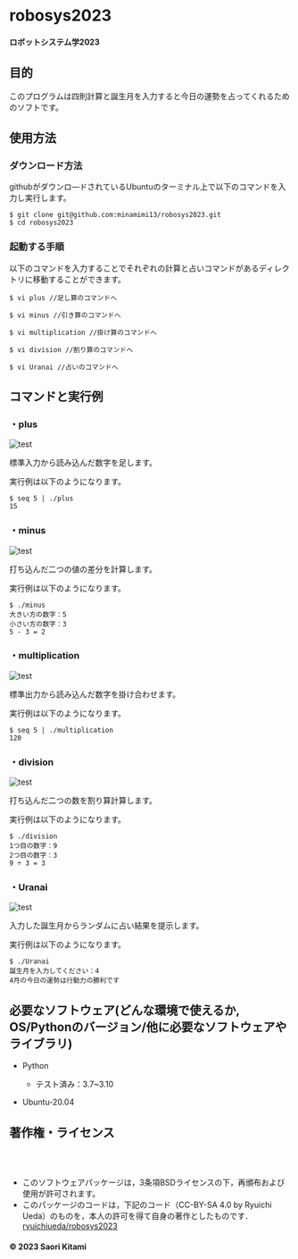 # robosys2023
#### ロボットシステム学2023

## 目的
このプログラムは四則計算と誕生月を入力すると今日の運勢を占ってくれるためのソフトです。


## 使用方法

### ダウンロード方法
githubがダウンロ―ドされているUbuntuのターミナル上で以下のコマンドを入力し実行します。
~~~
$ git clone git@github.com:minamimi13/robosys2023.git
$ cd robosys2023
~~~

### 起動する手順
以下のコマンドを入力することでそれぞれの計算と占いコマンドがあるディレクトリに移動することができます。
~~~
$ vi plus //足し算のコマンドへ
~~~
~~~
$ vi minus //引き算のコマンドへ
~~~
~~~
$ vi multiplication //掛け算のコマンドへ
~~~
~~~
$ vi division //割り算のコマンドへ
~~~
~~~
$ vi Uranai //占いのコマンドへ
~~~


## コマンドと実行例
### ・plus
![test](https://github.com/minamimi13/robosys2023/actions/workflows/test_plus.yml/badge.svg)

標準入力から読み込んだ数字を足します。

実行例は以下のようになります。
~~~
$ seq 5 | ./plus
15
~~~
### ・minus
![test](https://github.com/minamimi13/robosys2023/actions/workflows/test_minus.yml/badge.svg)

打ち込んだ二つの値の差分を計算します。

実行例は以下のようになります。
~~~
$ ./minus
大きい方の数字：5
小さい方の数字：3
5 - 3 = 2
~~~
### ・multiplication
![test](https://github.com/minamimi13/robosys2023/actions/workflows/test_multiplication.yml/badge.svg)

標準出力から読み込んだ数字を掛け合わせます。

実行例は以下のようになります。
~~~
$ seq 5 | ./multiplication
120
~~~
### ・division
![test](https://github.com/minamimi13/robosys2023/actions/workflows/test_division.yml/badge.svg)

打ち込んだ二つの数を割り算計算します。

実行例は以下のようになります。
~~~
$ ./division
1つ目の数字：9
2つ目の数字：3
9 ÷ 3 = 3
~~~
### ・Uranai
![test](https://github.com/minamimi13/robosys2023/actions/workflows/test_Uranai.yml/badge.svg)

入力した誕生月からランダムに占い結果を提示します。

実行例は以下のようになります。
~~~
$ ./Uranai
誕生月を入力してください：4
4月の今日の運勢は行動力の勝利です
~~~
## 必要なソフトウェア(どんな環境で使えるか, OS/Pythonのバージョン/他に必要なソフトウェアやライブラリ)
* Python
  * テスト済み：3.7~3.10
  
* Ubuntu-20.04


## 著作権・ライセンス

<br><br>
* このソフトウェアパッケージは，3条項BSDライセンスの下，再頒布および使用が許可されます。
* このパッケージのコードは，下記のコード（CC-BY-SA 4.0 by Ryuichi Ueda）のものを，本人の許可を得て自身の著作としたものです．[ryuichiueda/robosys2023](https://github.com/ryuichiueda/robosys2023)
#### © 2023 Saori Kitami
